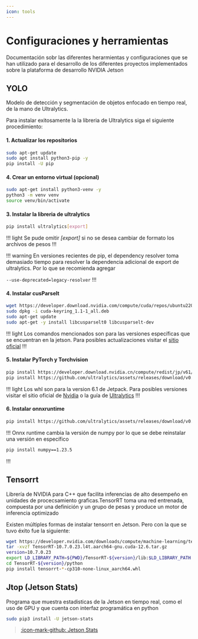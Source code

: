 ```yaml
---
icon: tools
---
```

# Configuraciones y herramientas

Documentación sobr las diferentes herarmientas y configuraciones que se
han utilizado para el desarrollo de los diferentes proyectos implementados
sobre la plataforma de desarrollo NVIDIA Jetson

## YOLO

Modelo de detección y segmentación de objetos enfocado en tiempo real, de la 
mano de Ultralytics.

Para instalar exitosamente la la libreria de Ultralytics siga el siguiente
procedimiento:

#### 1. Actualizar los repositorios

```bash
sudo apt-get update
sudo apt install python3-pip -y
pip install -U pip
```

#### 4. Crear un entorno virtual (opcional)

```bash
sudo apt-get install python3-venv -y
python3 -m venv venv
source venv/bin/activate
```


#### 3. Instalar la libreria de ultralytics

```bash
pip install ultralytics[export]
```
!!! light
Se pude omitir _[export]_ si no se desea cambiar de formato los archivos de pesos
!!!

!!! warning
En versiones recientes de pip, el dependency resolver toma demasiado tiempo
para resolver la dependencia adicional de export de ultralytics. 
Por lo que se recomienda agregar

```--use-deprecated=legacy-resolver```
!!!

#### 4. Instalar cusParselt

```bash
wget https://developer.download.nvidia.com/compute/cuda/repos/ubuntu2204/arm64/cuda-keyring_1.1-1_all.deb
sudo dpkg -i cuda-keyring_1.1-1_all.deb
sudo apt-get update
sudo apt-get -y install libcusparselt0 libcusparselt-dev
```
!!! light
Los comandos mencionados son para las versiones específicas que se encuentran
en la jetson. Para posibles actualizaciones visitar el [sitio oficial](https://developer.nvidia.com/cusparselt-downloads)
!!!

#### 5. Instalar PyTorch y Torchvision

```bash
pip install https://developer.download.nvidia.cn/compute/redist/jp/v61/pytorch/torch-2.5.0a0+872d972e41.nv24.08.17622132-cp310-cp310-linux_aarch64.whl
pip install https://github.com/ultralytics/assets/releases/download/v0.0.0/torchvision-0.20.0a0+afc54f7-cp310-cp310-linux_aarch64.whl
```

!!! light
Los whl son para la version 6.1 de Jetpack. Para posibles versiones visitar el sitio
oficial de [Nvidia](https://developer.download.nvidia.cn/compute/redist/jp/)
o la guía de [Ultralytics](https://docs.ultralytics.com/guides/nvidia-jetson/#install-pytorch-and-torchvision)
!!!

#### 6. Instalar onnxruntime

```bash
pip install https://github.com/ultralytics/assets/releases/download/v0.0.0/onnxruntime_gpu-1.20.0-cp310-cp310-linux_aarch64.whl
```
!!!
Onnx runtime cambia la versión de numpy por lo que se debe reinstalar una versión
en específico

```bash
pip install numpy==1.23.5
```
!!!


## Tensorrt

Librería de NVIDIA para C++ que facilita inferencias de alto desempeño en 
unidades de procecsamiento graficas.TensorRT toma una red entrenada, compuesta
por una definición y un grupo de pesas y produce un motor de inferencia optimizado

Existen múltiples formas de instalar tensorrt en Jetson. Pero con la que se tuvo
éxito fue la siguiente:

```bash
wget https://developer.nvidia.com/downloads/compute/machine-learning/tensorrt/10.7.0/tars/TensorRT-10.7.0.23.l4t.aarch64-gnu.cuda-12.6.tar.gz
tar -xvzf TensorRT-10.7.0.23.l4t.aarch64-gnu.cuda-12.6.tar.gz
version=10.7.0.23
export LD_LIBRARY_PATH=${PWD}/TensorRT-${version}/lib:$LD_LIBRARY_PATH
cd TensorRT-${version}/python
pip install tensorrt-*-cp310-none-linux_aarch64.whl
```

## Jtop (Jetson Stats)

Programa que muestra estadisticas de la Jetson en tiempo real, como el uso
de GPU y que cuenta con interfaz programática en python

```bash
sudo pip3 install -U jetson-stats
```

> [:icon-mark-github: Jetson Stats](https://github.com/rbonghi/jetson_stats)
